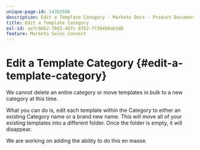 ```yaml
---
unique-page-id: 14352506
description: Edit a Template Category - Marketo Docs - Product Documentation
title: Edit a Template Category
exl-id: ae7c9db2-78d3-497c-9752-77304b9ab3d8
feature: Marketo Sales Connect
---
```

# Edit a Template Category {#edit-a-template-category}

We cannot delete an entire category or move templates in bulk to a new category at this time.  
  
What you can do is, edit each template within the Category to either an existing Category name or a brand new name. This will move all of your existing templates into a different folder. Once the folder is empty, it will disappear.  
  
We are working on adding the ability to do this en masse.
